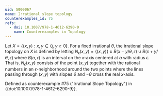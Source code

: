 ```yaml
---
uid: S000067
name: Irrational slope topology
counterexamples_id: 75
refs:
  - doi: 10.1007/978-1-4612-6290-9 
    name: Counterexamples in Topology
---
```

Let $X = \{(x,y) : x,y \in \mathbb{Q}, y \geq 0\}$. For a fixed irrational $\theta$, the irrational slope topology on $X$ is defined by letting $N_\epsilon(x,y) = \{(x,y)\} \cup B(x - y/\theta, \epsilon) \cup B(x + y/\theta, \epsilon)$ where $B(a, \epsilon)$ is an interval on the $x$-axis centered at $a$ with radius $\epsilon$.  That is, $N_\epsilon(x,y)$ consists of the point $(x,y)$ together with the rational numbers in an $\epsilon$-neighborhood around the two points where the lines passing through $(x,y)$ with slopes $\theta$ and $-\theta$ cross the real $x$-axis.

Defined as counterexample #75 ("Irrational Slope Topology")
in {{doi:10.1007/978-1-4612-6290-9}}.
